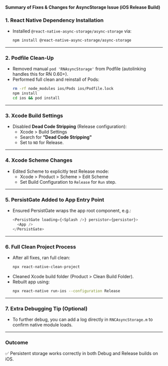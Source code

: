 **Summary of Fixes & Changes for AsyncStorage Issue (iOS Release Build)**

### 1. React Native Dependency Installation
- Installed `@react-native-async-storage/async-storage` via:
    ```bash
    npm install @react-native-async-storage/async-storage
    ```

---

### 2. Podfile Clean-Up
- Removed manual `pod 'RNAsyncStorage'` from Podfile (autolinking handles this for RN 0.60+).
- Performed full clean and reinstall of Pods:
    ```bash
    rm -rf node_modules ios/Pods ios/Podfile.lock
    npm install
    cd ios && pod install
    ```

---

### 3. Xcode Build Settings
- Disabled **Dead Code Stripping** (Release configuration):
    - Xcode > Build Settings
    - Search for **"Dead Code Stripping"**
    - Set to `NO` for Release.

---

### 4. Xcode Scheme Changes
- Edited Scheme to explicitly test Release mode:
    - Xcode > Product > Scheme > Edit Scheme
    - Set Build Configuration to `Release` for `Run` step.

---

### 5. PersistGate Added to App Entry Point
- Ensured PersistGate wraps the app root component, e.g.:
    ```javascript
    <PersistGate loading={<Splash />} persistor={persistor}>
      <App />
    </PersistGate>
    ```

---

### 6. Full Clean Project Process
- After all fixes, ran full clean:
    ```bash
    npx react-native-clean-project
    ```
- Cleaned Xcode build folder (Product > Clean Build Folder).
- Rebuilt app using:
    ```bash
    npx react-native run-ios --configuration Release
    ```

---

### 7. Extra Debugging Tip (Optional)
- To further debug, you can add a log directly in `RNCAsyncStorage.m` to confirm native module loads.

---

### Outcome
✅ Persistent storage works correctly in both Debug and Release builds on iOS.

